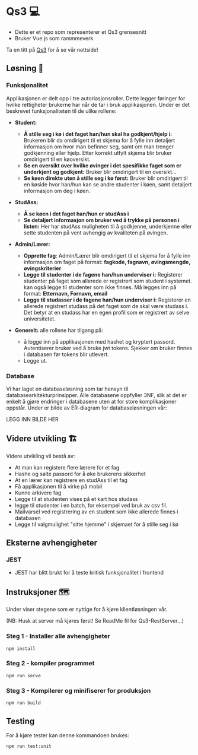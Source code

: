 # Qs3 💻
- Dette er et repo som representerer et Qs3 grensesnitt 
- Bruker Vue.js som rammmeverk 

Ta en titt på [Qs3](http://qs3.no) for å se vår nettside!

## Løsning 📜

### Funksjonalitet

Applikasjonen er delt opp i tre autoriasjonsroller. Dette legger føringer for hvilke rettigheter brukerne har når de tar i bruk applikasjonen. Under er det beskrevet funksjonaliteten til de ulike rollene:

   * **Student:**
      * **Å stille seg i kø i det faget han/hun skal ha godkjent/hjelp i:** Brukeren blir da omdirigert til et skjema for å fylle inn detaljert informasjon om hvor man befinner seg, samt om man trenger godkjenning eller hjelp. Etter korrekt utfylt skjema blir bruker omdirigert til en køoversikt.
      * **Se en oversikt over hvilke øvinger i det spesifikke faget som er underkjent og godkjent:** Bruker blir omdirigert til en oversikt...
      * **Se køen direkte uten å stille seg i kø først:** Bruker blir omdirigert til en køside hvor han/hun kan se andre studenter i køen, samt detaljert informasjon om deg i køen. 
   
   * **StudAss:** 
      * **Å se køen i det faget han/hun er studAss i**
      * **Se detaljert informasjon om bruker ved å trykke på personen i listen:** Her har studAss muligheten til å godkjenne, underkjenne eller sette studenten på vent avhengig av kvaliteten på øvingen.
   
   * **Admin/Lærer:**
      * **Opprette fag**: Admin/Lærer blir omdirigert til et skjema for å fylle inn informasjon om faget på format: **fagkode, fagnavn, øvingsmengde, øvingskriterier** 
      *  **Legge til studenter i de fagene han/hun underviser i:** Registerer studenter på faget som allerede er registrert som student i systemet. kan også legge til studenter som ikke finnes. Må legges inn på format: **Etternavn, Fornavn, email**
      *  **Legge til studasser i de fagene han/hun underviser i:**  Registerer en allerede registrert studass på det faget som de skal være studass i. Det betyr at en studass har en egen profil som er registrert av selve universitetet.  

* **Generelt:**
 alle rollene har tilgang på:
  * å logge inn på applikasjonen med hashet og kryptert passord. Autentiserer bruker ved å bruke jwt tokens. Sjekker om bruker finnes i databasen før tokens blir utlevert. 
  * Logge ut. 

   
 ### Database

Vi har laget en databaseløsning som tar hensyn til databasearkitekturprinsipper. Alle databasene oppfyller 3NF, slik at det er enkelt å gjøre endringer i databasene uten at for store komplikasjoner oppstår. Under er bilde av ER-diagram for databaseløsningen vår:

LEGG INN BILDE HER

## Videre utvikling 🏗️

Videre utvikling vil bestå av:
* At man kan registere flere lærere for et fag
* Hashe og salte passord for å øke brukerens sikkerhet 
* At en lærer kan registrere en studAss til et fag
* Få applikasjonen til å virke på mobil
* Kunne arkivere fag
* Legge til at studenten vises på et kart hos studass
* legge til studenter i en batch, for eksempel ved bruk av csv fil.
* Mailvarsel ved registrering av en student som ikke allerede finnes i databasen 
* Legge til valgmulighet "sitte hjemme" i skjemaet for å stille seg i kø

## Eksterne avhengigheter 

### JEST
- JEST har blitt brukt for å teste kritisk funksjonalitet i frontend


## Instruksjoner 🗺️
Under viser stegene som er nyttige for å kjøre klientløsningen vår. 

(NB: Husk at server må kjøres først! Se ReadMe fil for Qs3-RestServer...)

### Steg 1 -  Installer alle avhengigheter 
```
npm install
```

### Steg 2 - kompiler programmet
```
npm run serve
```

### Steg 3 - Kompilerer og minifiserer for produksjon
```
npm run build
```

## Testing
For å kjøre tester kan denne kommandoen brukes:
```
npm run test:unit
```





